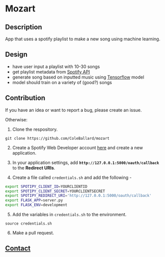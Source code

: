 # Mozart

## Description
App that uses a spotify playlist to make a new song using machine learning.

## Design
- have user input a playlist with 10-30 songs
- get playlist metadata from [Spotify API](https://developer.spotify.com/documentation/web-api/)
- generate song based on inputted music using [Tensorflow](https://github.com/tensorflow/tensorflow) model
- model should train on a variety of (good?) songs

## Contribution
If you have an idea or want to report a bug, please create an issue.

Otherwise:

1. Clone the respository.
```shell
git clone https://github.com/ColeBallard/mozart
```

2. Create a Spotify Web Developer account [here](https://developer.spotify.com/my-applications) and create a new application.

3. In your application settings, add **`http://127.0.0.1:5000/oauth/callback`** to the **Redirect URIs**. 

4. Create a file called `credentials.sh` and add the following -
```sh
export SPOTIPY_CLIENT_ID=YOURCLIENTID
export SPOTIPY_CLIENT_SECRET=YOURCLIENTSECRET
export SPOTIPY_REDIRECT_URI='http://127.0.0.1:5000/oauth/callback'
export FLASK_APP=server.py
export FLASK_ENV=development
```

5. Add the variables in `credentials.sh` to the environment.
```shell
source credentials.sh
```

6. Make a pull request.

## **[Contact](https://coleb.io/contact)**

